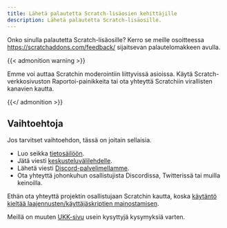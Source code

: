 ```yaml
---
title: Lähetä palautetta Scratch-lisäosien kehittäjille
description: Lähetä palautetta Scratch-lisäosille.
---
```


Onko sinulla palautetta Scratch-lisäosille? Kerro se meille osoitteessa https://scratchaddons.com/feedback/ sijaitsevan palautelomakkeen avulla.

{{< admonition warning >}}

Emme voi auttaa Scratchin moderointiin liittyvissä asioissa. Käytä Scratch-verkkosivuston Raportoi-painikkeita tai ota yhteyttä Scratchiin virallisten kanavien kautta.

{{</ admonition >}}

## Vaihtoehtoja

Jos tarvitset vaihtoehdon, tässä on joitain sellaisia.

- Luo seikka [tietosäilöön](https://github.com/ScratchAddons/ScratchAddons/issues).
- Jätä viesti [keskusteluvälilehdelle](https://github.com/ScratchAddons/ScratchAddons/discussions).
- Lähetä viesti [Discord-palvelimellamme](https://discord.gg/R5NBqwMjNc).
- Ota yhteyttä johonkuhun osallistujista Discordissa, Twitterissä tai muilla keinoilla.

Ethän ota yhteyttä projektin osallistujaan Scratchin kautta, koska [käytäntö kieltää laajennusten/käyttäjäskriptien mainostamisen](https://scratch.mit.edu/discuss/post/2907564/).

Meillä on muuten [UKK-sivu](https://scratchaddons.com/docs/faq/) usein kysyttyjä kysymyksiä varten.